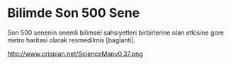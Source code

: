 # Bilimde Son 500 Sene

Son 500 senenin onemli bilimsel sahsiyetleri birbirlerine olan etkisine gore metro haritasi olarak resmedilmis [baglanti].

http://www.crispian.net/ScienceMapv0.37.png

